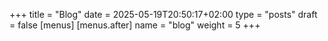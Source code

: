+++
title = "Blog"
date = 2025-05-19T20:50:17+02:00
type = "posts"
draft = false
[menus]
[menus.after]
    name = "blog"
    weight = 5
+++
